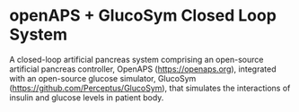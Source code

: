 # openAPS + GlucoSym Closed Loop System
A closed-loop artificial pancreas system comprising an open-source artificial pancreas controller, OpenAPS (https://openaps.org), integrated with an open-source glucose simulator, GlucoSym (https://github.com/Perceptus/GlucoSym), that simulates the interactions of insulin and glucose levels in patient body.
